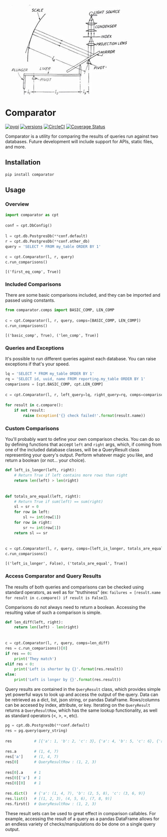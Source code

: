 ![Comparator](https://raw.githubusercontent.com/aaronbiller/comparator/master/docs/comparator.jpg "Comparator")
# Comparator

[![pypi](https://img.shields.io/pypi/v/comparator.svg)](https://pypi.org/project/comparator/)
[![versions](https://img.shields.io/pypi/pyversions/comparator.svg)](https://pypi.org/project/comparator/)
[![CircleCI](https://circleci.com/gh/aaronbiller/comparator/tree/master.svg?style=shield)](https://circleci.com/gh/aaronbiller/comparator/tree/master)
[![Coverage Status](https://coveralls.io/repos/github/aaronbiller/comparator/badge.svg?branch=master)](https://coveralls.io/github/aaronbiller/comparator?branch=master)

Comparator is a utility for comparing the results of queries run against two databases. Future development will include support for APIs, static files, and more.


## Installation
```bash
pip install comparator
```

## Usage
### Overview
```python
import comparator as cpt

conf = cpt.DbConfig()

l = cpt.db.PostgresDb(**conf.default)
r = cpt.db.PostgresDb(**conf.other_db)
query = 'SELECT * FROM my_table ORDER BY 1'

c = cpt.Comparator(l, r, query)
c.run_comparisons()
```
```
[('first_eq_comp', True)]
```

### Included Comparisons
There are some basic comparisons included, and they can be imported and passed using constants.
```python
from comparator.comps import BASIC_COMP, LEN_COMP

c = cpt.Comparator(l, r, query, comps=[BASIC_COMP, LEN_COMP])
c.run_comparisons()
```
```
[('basic_comp', True), ('len_comp', True)]
```

### Queries and Exceptions
It's possible to run different queries against each database. You can raise exceptions if that's your speed.
```python
lq = 'SELECT * FROM my_table ORDER BY 1'
rq = 'SELECT id, uuid, name FROM reporting.my_table ORDER BY 1'
comparisons = [cpt.BASIC_COMP, cpt.LEN_COMP]

c = cpt.Comparator(l, r, left_query=lq, right_query=rq, comps=comparisons)

for result in c.compare():
    if not result:
        raise Exception('{} check failed!'.format(result.name))
```

### Custom Comparisons
You'll probably want to define your own comparison checks. You can do so by defining functions that accept `left` and `right` args, which, if coming from one of the included database classes, will be a QueryResult class representing your query's output. Perform whatever magic you like, and return a boolean (or not... your choice).
```python
def left_is_longer(left, right):
    # Return True if left contains more rows than right
    return len(left) > len(right)


def totals_are_equal(left, right):
    # Return True if sum(left) == sum(right)
    sl = sr = 0
    for row in left:
        sl += int(row[1])
    for row in right:
        sr += int(row[1])
    return sl == sr


c = cpt.Comparator(l, r, query, comps=[left_is_longer, totals_are_equal])
c.run_comparisons()
```
```
[('left_is_longer', False), ('totals_are_equal', True)]
```

### Access Comparator and Query Results
The results of both queries and comparisons can be checked using standard operators, as well as for "truthiness" (ex: `failures = [result.name for result in c.compare() if result is False]`).

Comparisons do not always need to return a boolean. Accessing the resulting value of such a comparison is simple.
```py
def len_diff(left, right):
    return len(left) - len(right)


c = cpt.Comparator(l, r, query, comps=len_diff)
res = c.run_comparisons()[0]
if res == 0:
    print('They match')
elif res < 0:
    print('Left is shorter by {}'.format(res.result))
else:
    print('Left is longer by {}'.format(res.result))
```

Query results are contained in the `QueryResult` class, which provides simple yet powerful ways to look up and access the output of the query. Data can be retrieved as a dict, list, json string, or pandas DataFrame. Rows/columns can be accesed by index, attribute, or key. Iterating on the `QueryResult` returns a `QueryResultRow`, which has the same lookup functionality, as well as standard operators (<, >, =, etc).
```py
pg = cpt.db.PostgresDb(**conf.default)
res = pg.query(query_string)

res          # [{'a': 1, 'b': 2, 'c': 3}, {'a': 4, 'b': 5, 'c': 6}, {'a': 7, 'b': 8, 'c': 9}]

res.a        # (1, 4, 7)
res['a']     # (1, 4, 7)
res[0]       # QueryResultRow : (1, 2, 3)

res[0].a     # 1
res[0]['a']  # 1
res[0][0]    # 1

res.dict()   # {'a': (1, 4, 7), 'b': (2, 5, 8), 'c': (3, 6, 9)}
res.list()   # [(1, 2, 3), (4, 5, 6), (7, 8, 9)]
res.first()  # QueryResultRow : (1, 2, 3)
```

These result sets can be used to great effect in comparison callables. For example, accessing the result of a query as a pandas DataFrame allows for an endless variety of checks/manipulations do be done on a single query output.
